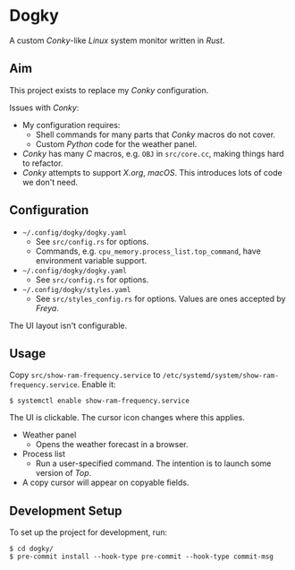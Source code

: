 # Dogky
A custom *Conky*-like *Linux* system monitor written in *Rust*.

## Aim
This project exists to replace my *Conky* configuration.

Issues with *Conky*:

- My configuration requires:
    - Shell commands for many parts that *Conky* macros do not cover.
    - Custom *Python* code for the weather panel.
- *Conky* has many *C* macros, e.g. `OBJ` in `src/core.cc`, making things hard to refactor.
- *Conky* attempts to support *X.org*, *macOS*. This introduces lots of code we don't need.

## Configuration
- `~/.config/dogky/dogky.yaml`
    - See `src/config.rs` for options.
    - Commands, e.g. `cpu_memory.process_list.top_command`, have environment variable support.
- `~/.config/dogky/dogky.yaml`
    - See `src/config.rs` for options.
- `~/.config/dogky/styles.yaml`
    - See `src/styles_config.rs` for options. Values are ones accepted by *Freya*.

The UI layout isn't configurable.

## Usage
Copy `src/show-ram-frequency.service` to `/etc/systemd/system/show-ram-frequency.service`. Enable it:

    $ systemctl enable show-ram-frequency.service

The UI is clickable. The cursor icon changes where this applies.

- Weather panel
    - Opens the weather forecast in a browser.
- Process list
    - Run a user-specified command. The intention is to launch some version of *Top*.
- A copy cursor will appear on copyable fields.

## Development Setup
To set up the project for development, run:

    $ cd dogky/
    $ pre-commit install --hook-type pre-commit --hook-type commit-msg
